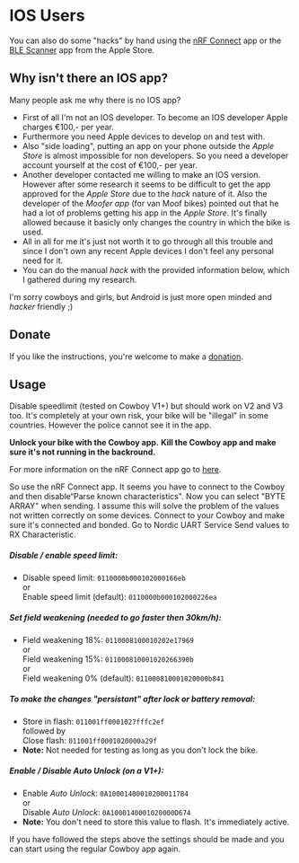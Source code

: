 # IOS Users

You can also do some "hacks" by hand using the [nRF Connect](https://apps.apple.com/nl/app/nrf-connect-bluetooth-app/id1054362403 "nRF Connect") app or the [BLE Scanner](https://apps.apple.com/nl/app/ble-scanner-4-0/id1221763603 "BLE Scanner") app from the Apple Store.

## Why isn't there an IOS app?
Many people ask me why there is no IOS app?
- First of all I'm not an IOS developer. To become an IOS developer Apple charges €100,- per year.
- Furthermore you need Apple devices to develop on and test with.
- Also "side loading", putting an app on your phone outside the *Apple Store* is almost impossible for non developers. So you need a developer account yourself at the cost of €100,- per year.
- Another developer contacted me willing to make an IOS version. However after some research it seems to be difficult to get the app approved for the *Apple Store* due to the *hack* nature of it. Also the developer of the *Moofer app* (for van Moof bikes) pointed out that he had a lot of problems getting his app in the *Apple Store*. It's finally allowed because it basicly only changes the country in which the bike is used.
- All in all for me it's just not worth it to go through all this trouble and since I don't own any recent Apple devices I don't feel any personal need for it.
- You can do the manual *hack* with the provided information below, which I gathered during my research.

I'm sorry cowboys and girls, but Android is just more open minded and *hacker* friendly ;)


## Donate
If you like the instructions, you're welcome to make a [donation](https://github.com/Imaginous/Cowboy_Untamed/blob/main/README.md#donate). 

## Usage

Disable speedlimit (tested on Cowboy V1+) but should work on V2 and V3 too.
It's completely at your own risk, your bike will be "illegal" in some countries. However the police cannot see it in the app.

**Unlock your bike with the Cowboy app.**
**Kill the Cowboy app and make sure it's not running in the backround.**

For more information on the nRF Connect app go to [here](https://devzone.nordicsemi.com/f/nordic-q-a/22523/writing-hex-values-to-characteristics-using-nrf-connect "here").

So use the nRF Connect app. It seems you have to connect to the Cowboy and then disable“Parse known characteristics". Now you can select "BYTE ARRAY" when sending. I assume this will solve the problem of the values not written correctly on some devices.
Connect to your Cowboy and make sure it's connected and bonded. Go to Nordic UART Service Send values to RX Characteristic.

##### Disable / enable speed limit:
- Disable speed limit: `0110000b000102000166eb`
<br>or<br>
Enable speed limit (default): `0110000b000102000226ea`

##### Set field weakening (needed to go faster then 30km/h):
- Field weakening 18%: `0110008100010202e17969`
<br>or<br>
Field weakening 15%: `011000810001020266390b`
<br>or<br>
Field weakening 0% (default): `011000810001020000b841`

##### To make the changes "persistant" after lock or battery removal:
- Store in flash: `011001ff0001027fffc2ef`<br>followed by<br>
Close flash: `011001ff0001020000a29f`
- **Note:** Not needed for testing as long as you don't lock the bike.

##### Enable / Disable *Auto Unlock* (on a V1+):
- Enable *Auto Unlock*: `0A100014000102000117B4`
<br>or<br>
Disable *Auto Unlock*: `0A1000140001020000D674`
- **Note:** You don't need to store this value to flash. It's immediately active.

If you have followed the steps above the settings should be made and you can start using the regular Cowboy app again.
